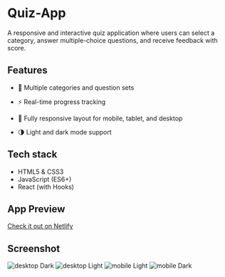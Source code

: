 # Quiz-App

A responsive and interactive quiz application where users can select a category, answer multiple-choice questions, and receive feedback with score.

## Features

- 🎯 Multiple categories and question sets

- ⚡ Real-time progress tracking

- 📱 Fully responsive layout for mobile, tablet, and desktop

- 🌗 Light and dark mode support

## Tech stack

- HTML5 & CSS3
- JavaScript (ES6+)
- React (with Hooks)

## App Preview

[Check it out on Netlify](https://quizapp465.netlify.app/)

## Screenshot

![desktop Dark](https://github.com/user-attachments/assets/589bc6af-5b6d-4d85-8343-db737ec7b6fb)
![desktop Light](https://github.com/user-attachments/assets/423352ce-4291-40f0-95c2-516725998d22)
![mobile Light](https://github.com/user-attachments/assets/5b9dbf74-154a-4b33-b51b-89c7eb1751fc)
![mobile Dark](https://github.com/user-attachments/assets/1f973c11-4349-40d3-aa92-d6275b790f21)

